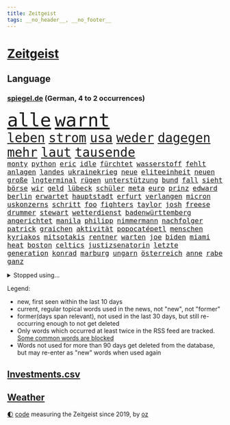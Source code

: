 ```yaml
---
title: Zeitgeist
tags: __no_header__, __no_footer__
---
```


# [Zeitgeist](https://oliz.io/zeitgeist/)

## Language

<h3><a href="https://www.spiegel.de" target="_blank">spiegel.de</a> (German, 4 to 2 occurrences)</h3>
<p style="font-family:monospace">
<span style="font-size:32pt"><a href="news_links.html#alle" class="current">alle</a></span>
<span style="font-size:32pt"><a href="news_links.html#warnt" class="current">warnt</a></span>
<br>
<span style="font-size:22pt"><a href="news_links.html#leben" class="current">leben</a></span>
<span style="font-size:22pt"><a href="news_links.html#strom" class="current">strom</a></span>
<span style="font-size:22pt"><a href="news_links.html#usa" class="current">usa</a></span>
<span style="font-size:22pt"><a href="news_links.html#weder" class="current">weder</a></span>
<span style="font-size:22pt"><a href="news_links.html#dagegen" class="current">dagegen</a></span>
<span style="font-size:22pt"><a href="news_links.html#mehr" class="current">mehr</a></span>
<span style="font-size:22pt"><a href="news_links.html#laut" class="current">laut</a></span>
<span style="font-size:22pt"><a href="news_links.html#tausende" class="current">tausende</a></span>
<br>
<span style="font-size:12pt"><a href="news_links.html#monty" class="new">monty</a></span>
<span style="font-size:12pt"><a href="news_links.html#python" class="new">python</a></span>
<span style="font-size:12pt"><a href="news_links.html#eric" class="current">eric</a></span>
<span style="font-size:12pt"><a href="news_links.html#idle" class="new">idle</a></span>
<span style="font-size:12pt"><a href="news_links.html#fürchtet" class="current">fürchtet</a></span>
<span style="font-size:12pt"><a href="news_links.html#wasserstoff" class="current">wasserstoff</a></span>
<span style="font-size:12pt"><a href="news_links.html#fehlt" class="current">fehlt</a></span>
<span style="font-size:12pt"><a href="news_links.html#anlagen" class="current">anlagen</a></span>
<span style="font-size:12pt"><a href="news_links.html#landes" class="current">landes</a></span>
<span style="font-size:12pt"><a href="news_links.html#ukrainekrieg" class="current">ukrainekrieg</a></span>
<span style="font-size:12pt"><a href="news_links.html#neue" class="current">neue</a></span>
<span style="font-size:12pt"><a href="news_links.html#eliteeinheit" class="current">eliteeinheit</a></span>
<span style="font-size:12pt"><a href="news_links.html#neuen" class="current">neuen</a></span>
<span style="font-size:12pt"><a href="news_links.html#große" class="current">große</a></span>
<span style="font-size:12pt"><a href="news_links.html#lngterminal" class="current">lngterminal</a></span>
<span style="font-size:12pt"><a href="news_links.html#rügen" class="current">rügen</a></span>
<span style="font-size:12pt"><a href="news_links.html#unterstützung" class="current">unterstützung</a></span>
<span style="font-size:12pt"><a href="news_links.html#bund" class="current">bund</a></span>
<span style="font-size:12pt"><a href="news_links.html#fall" class="current">fall</a></span>
<span style="font-size:12pt"><a href="news_links.html#sieht" class="current">sieht</a></span>
<span style="font-size:12pt"><a href="news_links.html#börse" class="current">börse</a></span>
<span style="font-size:12pt"><a href="news_links.html#wir" class="current">wir</a></span>
<span style="font-size:12pt"><a href="news_links.html#geld" class="current">geld</a></span>
<span style="font-size:12pt"><a href="news_links.html#lübeck" class="current">lübeck</a></span>
<span style="font-size:12pt"><a href="news_links.html#schüler" class="current">schüler</a></span>
<span style="font-size:12pt"><a href="news_links.html#meta" class="current">meta</a></span>
<span style="font-size:12pt"><a href="news_links.html#euro" class="current">euro</a></span>
<span style="font-size:12pt"><a href="news_links.html#prinz" class="current">prinz</a></span>
<span style="font-size:12pt"><a href="news_links.html#edward" class="current">edward</a></span>
<span style="font-size:12pt"><a href="news_links.html#berlin" class="current">berlin</a></span>
<span style="font-size:12pt"><a href="news_links.html#erwartet" class="current">erwartet</a></span>
<span style="font-size:12pt"><a href="news_links.html#hauptstadt" class="current">hauptstadt</a></span>
<span style="font-size:12pt"><a href="news_links.html#erfurt" class="current">erfurt</a></span>
<span style="font-size:12pt"><a href="news_links.html#verlangen" class="current">verlangen</a></span>
<span style="font-size:12pt"><a href="news_links.html#micron" class="new">micron</a></span>
<span style="font-size:12pt"><a href="news_links.html#uskonzerns" class="new">uskonzerns</a></span>
<span style="font-size:12pt"><a href="news_links.html#schritt" class="current">schritt</a></span>
<span style="font-size:12pt"><a href="news_links.html#foo" class="new">foo</a></span>
<span style="font-size:12pt"><a href="news_links.html#fighters" class="new">fighters</a></span>
<span style="font-size:12pt"><a href="news_links.html#taylor" class="current">taylor</a></span>
<span style="font-size:12pt"><a href="news_links.html#josh" class="new">josh</a></span>
<span style="font-size:12pt"><a href="news_links.html#freese" class="new">freese</a></span>
<span style="font-size:12pt"><a href="news_links.html#drummer" class="new">drummer</a></span>
<span style="font-size:12pt"><a href="news_links.html#stewart" class="current">stewart</a></span>
<span style="font-size:12pt"><a href="news_links.html#wetterdienst" class="current">wetterdienst</a></span>
<span style="font-size:12pt"><a href="news_links.html#badenwürttemberg" class="current">badenwürttemberg</a></span>
<span style="font-size:12pt"><a href="news_links.html#angerichtet" class="current">angerichtet</a></span>
<span style="font-size:12pt"><a href="news_links.html#manila" class="new">manila</a></span>
<span style="font-size:12pt"><a href="news_links.html#philipp" class="current">philipp</a></span>
<span style="font-size:12pt"><a href="news_links.html#nimmermann" class="new">nimmermann</a></span>
<span style="font-size:12pt"><a href="news_links.html#nachfolger" class="current">nachfolger</a></span>
<span style="font-size:12pt"><a href="news_links.html#patrick" class="current">patrick</a></span>
<span style="font-size:12pt"><a href="news_links.html#graichen" class="current">graichen</a></span>
<span style="font-size:12pt"><a href="news_links.html#aktivität" class="new">aktivität</a></span>
<span style="font-size:12pt"><a href="news_links.html#popocatépetl" class="new">popocatépetl</a></span>
<span style="font-size:12pt"><a href="news_links.html#menschen" class="current">menschen</a></span>
<span style="font-size:12pt"><a href="news_links.html#kyriakos" class="new">kyriakos</a></span>
<span style="font-size:12pt"><a href="news_links.html#mitsotakis" class="new">mitsotakis</a></span>
<span style="font-size:12pt"><a href="news_links.html#rentner" class="current">rentner</a></span>
<span style="font-size:12pt"><a href="news_links.html#warten" class="current">warten</a></span>
<span style="font-size:12pt"><a href="news_links.html#joe" class="current">joe</a></span>
<span style="font-size:12pt"><a href="news_links.html#biden" class="current">biden</a></span>
<span style="font-size:12pt"><a href="news_links.html#miami" class="current">miami</a></span>
<span style="font-size:12pt"><a href="news_links.html#heat" class="new">heat</a></span>
<span style="font-size:12pt"><a href="news_links.html#boston" class="current">boston</a></span>
<span style="font-size:12pt"><a href="news_links.html#celtics" class="new">celtics</a></span>
<span style="font-size:12pt"><a href="news_links.html#justizsenatorin" class="current">justizsenatorin</a></span>
<span style="font-size:12pt"><a href="news_links.html#letzte" class="current">letzte</a></span>
<span style="font-size:12pt"><a href="news_links.html#generation" class="current">generation</a></span>
<span style="font-size:12pt"><a href="news_links.html#konrad" class="current">konrad</a></span>
<span style="font-size:12pt"><a href="news_links.html#marburg" class="current">marburg</a></span>
<span style="font-size:12pt"><a href="news_links.html#ungarn" class="current">ungarn</a></span>
<span style="font-size:12pt"><a href="news_links.html#österreich" class="current">österreich</a></span>
<span style="font-size:12pt"><a href="news_links.html#anne" class="current">anne</a></span>
<span style="font-size:12pt"><a href="news_links.html#rabe" class="current">rabe</a></span>
<span style="font-size:12pt"><a href="news_links.html#ganz" class="current">ganz</a></span>
</p>
<details>
<summary>Stopped using...</summary>
<p class="former" style="font-size:12pt">
arm(943) aussicht(942) entdeckte(942) fort(942) investoren(941) beobachtet(940) scheidet(940) september(940) staatschef(940) 21(939) alternativen(939) erfahrungen(939) gemeinde(939) infiziert(939) innenminister(939) mario(939) streicht(939) coronakrise(938) einzelnen(938) kennen(938) netflix(938) pause(938) richten(938) teslachef(938) wehren(938) übergeben(938) bayerische(937) normal(937) partner(937) version(937) versuchten(937) 22(936) aktien(936) belasten(936) dezember(936) höher(936) langer(936) lebensmittel(936) raum(936) villa(936) berühmt(935) blickt(935) cristiano(935) dreimal(935) leid(935) ronaldo(935) sicherheitskräfte(935) vergewaltigt(935) alexej(934) anbieten(934) aufmerksamkeit(934) beschlossen(934) brexit(934) depressionen(934) lüge(934) nawalny(934) schildert(934) schlimmsten(934) ursachen(934) vermutet(934) appelliert(933) identifiziert(933) einzelhandel(932) sah(932) trauer(932) verteilt(932) entschädigung(931) erlassen(931) herbert(931) oppositionelle(931) positive(931) reißt(931) trainiert(931) verdachts(931) 42(930) bewährungsstrafe(930) käufer(930) stammt(930) dreht(929) entscheidend(929) rassistische(929) schadet(929) verfügung(929) amerikanischen(928) meint(928) tatverdächtigen(928) usamerikaner(928) jüngere(927) normalität(927) plädiert(926) 1500(925) künftige(925) schwanger(925) öffentlichkeit(925) übt(925) senkt(924) antisemitismus(923) olympische(923) erneuten(922) verbände(922) deutsches(921) republik(921) zuversichtlich(920) distanz(918) einiger(918) kindes(917) touristen(916) politikerin(914) trug(914) offenbart(913) spektakuläre(913) spitzenreiter(913) engpässe(912) fortsetzung(912) prognose(912) münster(911) klimaziele(910) folter(908) unterschrieben(908) kassieren(906) informiert(905) beweise(904) kapitel(904) einbruch(903) atomkraft(902) dutzend(902) rutschte(901) thüringer(900) einblick(898) geblieben(897) gewarnt(897) sarah(896) erhöhung(894) bewegt(893) kanadas(892) ursprünglich(889) kontert(887) gebieten(882) rache(880) ausgetragen(879) missbrauchs(878) blinken(876) sachen(859) leiter(851) gewinne(839) lieferketten(836) 95(833) währung(833) autobauer(827) gezielt(819) medaille(795) rumänien(761) kubicki(748) höchster(747) finanziert(738) genossen(711) videoaufnahmen(699) argument(688) knochen(688) traditionelle(680) kleidung(678) irre(670) kroatien(669) britisches(666) kalte(666) rechtens(653) technischen(649) verstorben(648) karrierecoach(644) inszenieren(642) entlastung(625) 400000(623) erkrankte(623) stehlen(618) anlage(617) dax(617) ausfälle(610) zorn(606) eindeutig(604) papiere(603) irritiert(600) einigt(584) medwedew(579) bedrängnis(577) millionenhöhe(575) verschlechtert(573) halbes(566) spezielle(563) wichtiges(562) weißer(556) 41(552) überrollt(549) oberlandesgericht(546) bekannteste(539) geringer(530) schusswaffen(530) außenministerium(519) taucht(518) energiekonzern(514) ärztin(514) invasion(513) buschmann(505) eukommissionschefin(502) windräder(501) transport(496) aufgestellt(491) leitete(491) systematisch(486) genehmigt(483) influencerin(480) verkündete(476) ring(475) einstellung(472) euch(468) wagt(467) unternehmens(466) teppich(462) handwerk(461) verweist(457) heißen(455) positiven(455) flughäfen(452) zurecht(450) betreibt(445) usbundesstaaten(439) ausgeweitet(437) pornos(436) stammen(433) spiegeltitelstory(427) dieter(420) bevorstehende(419) kriegsverbrechen(414) mariupol(413) gefangenschaft(412) blockade(411) stromversorgung(409) bargeld(408) flüchten(402) links(401) raser(400) ansturm(395) indem(395) boxen(387) humor(386) schönen(379) gearbeitet(378) reguläre(377) abgetrieben(375) anschuldigungen(375) indische(368) mars(363) konsequenz(362) szenario(362) fahrräder(361) abgeschaltet(360) franzosen(360) verfassungswidrig(359) falscher(357) mobbing(357) beatles(349) momentan(348) fire(347) gelobt(347) steuerhinterziehung(347) bgh(346) weltverband(346) debattiert(343) exmann(338) anzeige(334) dfbpokals(334) laufender(333) inmitten(328) sprung(328) youtube(324) justizminister(323) betreuung(322) brasilianischen(322) möbel(320) patricia(316) vermissten(315) baum(314) rudert(314) beteuert(310) jemals(309) reinhold(308) bundeskartellamt(305) ursprung(305) würdigen(305) einleiten(304) kilo(304) pochen(303) umfang(302) braun(301) riesig(301) verkehrsministerium(301) folgten(299) l(298) festgenommene(297) streikt(295) lieferengpässe(293) trendwende(293) mächtigste(292) medizinische(289) verträge(286) angehoben(284) gegriffen(279) gewisse(279) zugverkehr(279) erzürnt(277) zivile(274) leopard2panzer(273) schlimmeres(273) stichelt(269) schlesinger(268) verabschiedete(267) nation(266) garcia(265) komplikationen(262) andauernden(261) ganzes(261) schach(261) heikle(260) lebenslange(260) wählte(260) terminal(259) sicherer(256) belastungen(251) meiler(251) klettert(249) farben(247) benko(245) nackt(244) preisgekrönte(243) skizziert(243) eingreifen(242) unabhängigen(238) einsteigen(237) umweg(236) radfahrerin(235) heikler(234) senders(233) wüste(233) kranke(232) verbringen(231) atomausstieg(230) juristische(230) belgischen(229) befreiten(228) drohung(226) vegane(226) kollegin(225) begegnung(224) entschlossenheit(224) militärexperte(224) psychologin(224) schafften(224) verstorbene(224) ehrung(222) fa(222) buffalo(221) eingeschaltet(219) grippe(219) co₂ausstoß(218) penibel(217) public(214) einflussreichsten(213) erzeugerpreise(212) euparlaments(212) enormen(211) nebel(210) forscherinnen(209) wohnungsbau(209) abgestimmt(208) gräueltaten(208) sonde(208) sparkurs(208) geheimdokumente(205) militärexperten(204) versehen(204) freiem(202) future(201) knappe(201) schiffsverkehr(201) stadtderby(201) ausgegeben(200) mats(200) verachtung(200) carter(199) deuten(199) füllkrug(199) niclas(199) festgehalten(197) halyna(196) hutchins(196) kamerafrau(196) teenagerin(196) beschweren(195) entführt(195) besitz(194) leukämie(194) alaska(193) neuheiten(193) schwarzer(193) klimaminister(192) rentenalter(189) gefälscht(188) hilton(188) bekenntnis(187) göttingen(187) laster(187) luftangriffe(187) sämtliche(186) fängt(185) obst(184) befragung(183) general(183) genuss(183) verbrecher(183) beratung(182) laptops(182) prangert(182) staatsoper(182) cannabislegalisierung(181) dubai(181) husten(180) ausverkauft(179) volkswirtschaft(179) überzeugte(179) alpin(178) geschaffen(178) krankenhausreform(178) schwierigsten(178) ski(178) aussichten(176) forciert(176) korruptionsskandal(176) nüchtern(176) aktionäre(175) skisport(174) podium(173) rudi(173) schmeißt(171) ausharren(170) finanzaufsicht(170) renner(170) usrepräsentantenhaus(170) wurm(170) umso(169) bamberg(168) revolutioniert(168) todeszahlen(168) düpiert(167) miles(167) stimmten(167) uskongress(167) fing(166) plastik(166) verborgen(166) trotzen(165) verschicken(165) zew(165) drosseln(164) enttarnt(164) zerschlagen(164) besuchs(161) rennens(161) spdfraktionschef(160) ungehorsam(160) handlungen(158) hsvprofi(158) stereotype(158) vušković(158) bundesverdienstkreuz(157) männlich(157) bestellen(156) langfristige(156) unterschriften(156) autokonzern(155) bafin(155) gipfeltreffen(155) bahnverkehr(154) 56(153) durcheinander(153) enthüllungen(153) situationen(153) exemplare(152) geldhaus(152) leeren(151) servieren(151) usmilitärs(151) vorkommen(151) drahtzieher(150) sportgeschichte(150) tvmoderatorin(150) vorverkauf(150) eingerichtet(149) forschenden(149) geschwiegen(149) usjournalist(148) verbrennungen(147) verlorenen(147) raketentest(146) internationalem(145) ushersteller(145) weltmeisterschaften(145) bernhard(144) jahresbeginn(144) totale(144) colorado(143) schwimmbädern(143) erstickt(142) gewässern(142) workation(142) hauptstadtflughafen(141) parkplatz(141) satt(141) ussanktionen(141) 64(140) schärfer(140) stufen(140) bundesrechnungshof(139) madonna(139) reformieren(139) geschätzt(138) bewaffneten(137) emails(137) geschosse(137) opferzahl(137) klimabericht(136) legendäre(136) vätern(136) ansatz(135) beheben(135) erheblichen(135) flüchtete(135) streitkräften(134) tatsächlichen(134) abhilfe(133) gebet(133) grand(133) prangern(133) streamingdienst(133) unglaublich(133) hecking(132) spiegelredakteur(132) axelspringerverlag(131) praxis(131) aufholjagden(130) biontech(130) klüger(130) kombination(130) mehrfachen(130) überfüllt(129) schlagerstar(128) ziviler(128) großzügig(127) nachthimmel(127) wilde(127) besonderer(126) eva(126) sportjournalist(126) struktur(126) waffenrecht(126) wirecardprozess(126) freigelassen(125) verdreifacht(125) volkspartei(124) arbeitszeiten(123) exchef(123) hai(122) hinkt(122) nizza(122) tiefgarage(122) ludwigshafen(121) niederbayern(121) schatz(121) 28jähriger(120) knall(120) parteiausschluss(120) flugabwehrsystem(119) mächtig(119) niederschlag(119) satellitenbild(119) schliche(119) zufällig(119) tanzt(118) besserung(117) ersatzfreiheitsstrafen(117) reederei(117) filmfestival(115) minnesota(115) sechsmal(115) thailands(115) baubranche(113) gesundheitliche(113) abgesichert(112) eindämmen(112) geschadet(112) lebenslauf(112) unschuld(112) todesopfern(111) 280(110) desinteresse(110) fahrschein(109) statistik(109) verwandtschaft(109) stoppten(108) turniere(107) neujahrstag(106) verleumdung(106) veröffentlichten(106) 250000(105) ampelbündnis(105) bills(105) bänke(105) damar(105) hamlin(105) herzstillstand(105) 23jähriger(104) befehl(104) bildungsungerechtigkeit(104) notaufnahmen(104) sorgten(104) flaschen(103) wikipedia(103) gemessen(102) lithium(102) meistern(102) vermeintlichen(102) euabgeordneter(101) schneepflug(101) brust(100) elena(100) islamistischen(100) komplizierte(100) teich(99) verdienten(99) nachbarin(98) orbit(98) bohlen(97) moralischen(97) übungen(97) gewicht(96) mikaela(96) schritten(96) shiffrin(96) verbindliche(96) losgegangen(95) tennessee(95) gelangt(94) genötigt(94) irischen(94) swetlana(94) zusätzlicher(94) birkenstock(93) waldbrand(93) anzusehen(92) beleidigte(92) bundesligaspiel(92) rentenreform(92) startups(92) aufbruch(91) fukushima(91) hilfreich(91) landwirtschaftsminister(91) streiktage(91) 47jährige(90) erträglichen(90) nacktfotos(90) zubehör(90) anderson(89) darstellungen(89) finnlands(89) immobilienkrise(89) juventus(89) landschaft(89) siegessicher(89) augenzeugin(88) fahrlässiger(88) hunderter(88) pegel(88) raketentreffer(88) regierungsvertreter(88) zurückgelegt(88) abramspanzer(87) abramspanzern(87) bienen(87) building(87) bundesverteidigungsminister(87) dasteht(87) festangestellte(87) gramm(87) ineffizient(87) tagesspiegels(87) verspielen(87) vorzubereiten(87) überlisten(87) agrarminister(86) dicken(86) döpfner(86) juice(86) kansas(86) lokalrivalen(86) prüde(86) schneepflugunfall(86) angemeldet(85) angezündet(85) diagnosen(85) eagles(85) freiwillige(85) fridays(85) gelockt(85) green(85) offenbaren(85) irrfahrt(84) josip(84) laufbahn(84) allerlei(83) bewertet(83) spiegelspitzengespräch(83) 480(82) beitritt(82) ehesten(82) kürze(82) marsalek(82) miliz(82) wahlomat(82) abgehalten(81) abiturienten(81) azubis(81) beilegen(81) jährt(81) messerangriffs(81) nagelsmann(81) deutschösterreichischen(80) kunststoff(80) parteispitze(80) partnern(80) reisten(80) versand(80) vizepräsidenten(80) atemwegserkrankungen(79) aufgegriffen(79) durchleuchten(79) kolumbianischen(79) realitätscheck(79) reiz(79) schöpfer(79) verwunderung(79) aussetzung(78) bataillon(78) beanstandet(78) einsatzes(78) ermuntert(78) geburtsklinik(78) nachträglich(78) waffengesetze(78) zahlende(78) ankündigt(77) bemerkt(77) blauer(77) bundesligageschichte(77) kasan(77) protokolle(77) verschwundenen(77) filialnetz(76) positiver(76) uefa(76) umgerechnet(76) vermittler(76) anpassen(75) ballett(75) chile(75) fraglich(75) fredrich(75) irist(75) katapultgründer(75) rettenden(75) vertreibt(75) ausgrabungen(74) bundesbürger(74) makler(74) währte(74) aktionären(73) disqualifiziert(73) socialmediaplattformen(73) strahlende(73) wider(73) ausschluss(72) langsame(72) messner(72) tsg(72) integriert(71) kampfjetlieferungen(71) behinderte(70) bemühen(70) entkräftet(70) erholt(70) nicolaus(70) kaufte(69) 42jähriger(68) brigitte(68) mitspieler(68) ss(68) verglichen(68) dorthin(67) krebskranke(67) kritikerin(67) retourkutsche(67) schnauze(67) timberwolves(67) vollständiger(67) ballettchef(66) begründungen(66) forever(66) hurts(66) jalen(66) natochef(66) sofern(66) wölfe(66) bundesvorstand(65) deckung(65) diäten(65) eigenschaft(65) erklärungsnöte(65) marina(65) durchquert(64) enthauptet(64) immobilienbranche(64) markiert(64) schifffahrt(64) schoa(64) abzulegen(63) amokfahrt(63) belästigt(63) berlinern(63) hässliches(63) kommentare(63) kurfürstendamm(63) schwimmbad(63) warschauer(63) zogen(63) größerer(62) heimsieg(62) krachen(62) landtagsabgeordneter(62) posse(62) preisaufschläge(62) schusswaffe(62) sciencefiction(62) anhand(61) düsterer(61) hintereinander(61) samsung(61) spiegelranking(61) vage(61) wirbeln(61) zelebriert(61) zugeht(61) bildungsministerin(60) chat(60) christophe(60) galtier(60) boxer(59) erschien(59) felder(59) gurken(59) kufen(59) jünger(58) mischung(58) o’connell(58) prosiebenshow(58) ruht(58) sixties(58) verteidigungsministers(58) weitreichenden(58) auszubremsen(57) dänen(57) heinz(57) mobilisiert(57) staatlich(57) abzubauen(56) ausschnitte(56) geschwindigkeitskontrollen(56) hilfsbereitschaft(56) ilan(56) marihuana(56) shor(56) sicherheitspolitik(56) verschleppung(56) ae(55) barron(55) familienmitglieder(55) fulda(55) ju(55) kuriosem(55) lsd(55) manhattan(55) recklinghausen(55) up(55) angeschlossen(54) berufe(54) reum(54) tunesische(54) außenpolitiker(53) dayot(53) kindergrundsicherung(53) militärlager(53) upamecano(53) 45jähriger(52) bayernpleite(52) sacramento(52) schiffbrüchige(52) windparks(52) eingenommen(51) einmalzahlung(51) euabgeordneten(51) fälschungen(51) loszuwerden(51) rebellion(51) verblüffende(51) 2001(50) anbau(50) beweismittel(50) fatale(50) lehfeldt(50) offshorewindparks(50) pokalfinale(50) schauspiel(50) wasserknappheit(50) bevorstehenden(49) hausarrest(49) springerverlag(49) süßwarenhersteller(49) umgarnt(49) xinjiang(49) absichtlich(48) hof(48) kreuz(48) stimmungsbarometer(48) bildschirm(47) geheimnisvolle(47) heuschnupfen(47) mrnaimpfstoffen(47) rechtsgutachten(47) schaufenster(47) schwersten(47) verarbeitete(47) wach(47) anstrengungen(46) einigkeit(46) torsten(46) vertuschung(46) einstiger(45) hollywoodschauspieler(45) hässlichkeit(45) jupiter(45) oscarpreisträger(45) dreißigerjahren(44) erweitern(44) fsb(44) industriebetriebe(44) notlanden(44) raketeneinschlag(44) reformpläne(44) reisenden(44) streifenwagen(44) verschleiern(44) entzündet(43) hochverrats(43) nationalspielerinnen(43) özdemirs(43) alabama(42) fsme(42) gestresst(42) lehrerverband(42) musical(42) russlandgeschäft(42) verwirrt(42) zecken(42) zerlegt(42) übertragene(42) berset(41) gekonnt(41) kopfschmerzen(41) menschenrechtsorganisation(41) sarkasmus(41) spannen(41) störungen(41) inszenierung(40) jungfernflug(40) kostenlosen(40) schauspielers(40) timemagazin(40) überwunden(40) 88(39) cannabisfreigabe(39) edin(39) eingreift(39) geknackt(39) grunderwerbsteuer(39) schmiergeldzahlungen(39) spacexrakete(39) alarmierte(38) bauindustrie(38) denkmal(38) dominierte(38) goldschatz(38) kernenergie(38) mandatsträgerbeiträge(38) mannheim(38) passant(38) adaption(37) antiker(37) nominierten(37) rohstoff(37) zinssatz(37) bemängelt(36) engstem(36) flop(36) französischem(36) kompliment(36) machtdemonstration(36) dominic(35) gewaltiger(35) kleinkind(35) klimaschutzziele(35) machthabers(35) raab(35) solarstrom(35) unverändert(35) dauernden(34) fleischindustrie(34) kleintransporter(34) kreative(34) panische(34) sperrte(34) ausgebeutet(33) erbarmungslos(33) loyal(33) machtwort(33) ostukrainischen(33) schleuse(33) springerchef(33) stiftet(33) sunaks(33) taumelnden(33) umgekippt(33) umplanen(33) windkraftanlagen(33) abiturnoten(32) campus(32) championsleaguespiel(32) koreanische(32) nervös(32) startupszene(32) daniil(31) einzuwirken(31) heißhunger(31) malte(31) synonym(31) 13jährige(30) angeschossen(30) behindern(30) bruders(30) großmanöver(30) hauptsaison(30) interessenkonflikte(30) unfassbare(30) wellblechhütten(30) attila(29) eingriffs(29) gassen(29) gastkommentar(29) grüße(29) musliminnen(29) regionalverkehr(29) sané(29) 1961(28) beharrt(28) chan(28) dopings(28) erteilen(28) fündig(28) gedulden(28) landesminister(28) mig29(28) notfahrplan(28) taipeh(28) hack(27) kader(27) lebensgefährtin(27) leroy(27) owen(27) stabilisieren(27) taiwans(27) unkonventionellen(27) boomt(26) kraftwerk(26) unkompliziert(26) angelegten(25) arten(25) erschöpft(25) fernzüge(25) umweltfreundliche(25) verwickelt(25) 2500(24) alexey(24) antikriegsbild(24) basiert(24) mascha(24) moskaljow(24) plädoyer(24) streiktag(24) getreide(23) jemen(23) randalieren(23) stabilität(23) zurückgetreten(23) abgerissen(22) amokschützen(22) einjährige(22) kannibalen(22) lappalien(22) nähern(22) photo(22) press(22) rekrutierung(22) wirtschaftswachstum(22) durchsuchten(21) dutzender(21) legalisieren(21) macrons(21) maxim(21) oper(21) sportgerichtshof(21) ausführung(20) auszubildende(20) bierdosen(20) britta(20) droge(20) großkreuz(20) kilometerlange(20) knappes(20) personelle(20) strafkolonie(20) claus(19) evan(19) fertigung(19) gershkovich(19) inhaftierung(19) patent(19) aufschwung(18) beleuchten(18) einnahmequellen(18) kräftige(18) usarmee(18) verifikationshäkchen(18) einfrieren(17) erfolgreicher(17) flandernrundfahrt(17) sponsor(17) transfersperre(17) womit(17) alleinerziehende(16) anklageerhebung(16) bekämpfung(16) familienstartzeit(16) flatiron(16) gamer(16) inneren(16) rasante(16) smog(16) vertragsbruch(16) 86jährige(15) butscha(15) clan(15) filz(15) hannoverschen(15) lapsus(15) längste(15) mittelfristig(15) 49eurotickets(14) abouchaker(14) arafat(14) bedeutender(14) dienstes(14) eigentor(14) geforscht(14) keinerlei(14) lina(14) masked(14) singer(14) verdanken(14) bar(13) blogger(13) gewalttätig(13) passte(13) raststätte(13) schlägertrupp(13) turin(13) unbeeindruckt(13) weinheim(13) angefochten(12) freundes(12) geleakte(12) hausdurchsuchung(12) spediteur(12) usdokumente(12) winterspiele(12) anklageverlesung(11) bangt(11) campingplatz(11) chatnachrichten(11) kidnapper(11) taiwanfrage(11) texanischer(11)
</p>
</details>
<p>Legend:
<ul>
<li><span class="new">new</span>, first seen within the last 10 days</li>
<li><span class="current">current</span>, regular topical words used in the news, not "new", not "former"</li>
<li><span class="former">former(days span relevant)</span>, not used in the last 30 days, but still re-occurring enough to not get deleted</li>
<li>Only words which occurred at least twice in the RSS feed are tracked. <a href="language/filters.py">Some common words are blocked</a></li>
<li>Words not used for more than 90 days get deleted from the database, but may re-enter as "new" words when used again</li>
</ul>
</p>

## [Investments](investments.html)[.csv](investments.csv)

## [Weather](weather.html)

<footer>
<a href="javascript:toggleTheme()" class="nav">🌓</a>
<a href="https://github.com/ooz/zeitgeist">code</a> measuring the Zeitgeist since 2019, by <a href="https://oliz.io">oz</a>
</footer>
